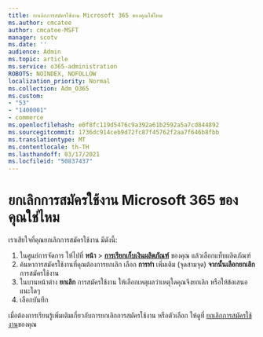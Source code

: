 ```yaml
---
title: ยกเลิกการสมัครใช้งาน Microsoft 365 ของคุณใช่ไหม
ms.author: cmcatee
author: cmcatee-MSFT
manager: scotv
ms.date: ''
audience: Admin
ms.topic: article
ms.service: o365-administration
ROBOTS: NOINDEX, NOFOLLOW
localization_priority: Normal
ms.collection: Adm_O365
ms.custom:
- "53"
- "1400001"
- commerce
ms.openlocfilehash: e0f8fc119d5476c9a392a61b2592a5a7cd844892
ms.sourcegitcommit: 1736dc914ceb9d72fc87f45762f2aa7f646b8fbb
ms.translationtype: MT
ms.contentlocale: th-TH
ms.lasthandoff: 03/17/2021
ms.locfileid: "50837437"
---
```

# <a name="canceling-your-microsoft-365-subscription"></a>ยกเลิกการสมัครใช้งาน Microsoft 365 ของคุณใช่ไหม

เราเสียใจที่คุณยกเลิกการสมัครใช้งาน มีดังนี้:

1. ในศูนย์การจัดการ ให้ไปที่ **หน้า**  >  **[การเรียกเก็บเงินผลิตภัณฑ์](https://go.microsoft.com/fwlink/p/?linkid=842054)** ของคุณ แล้วเลือกแท็บผลิตภัณฑ์
2. ค้นหาการสมัครใช้งานที่คุณต้องการยกเลิก เลือก **การทํา** เพิ่มเติม (จุดสามจุด) **จากนั้นเลือกยกเลิก** การสมัครใช้งาน
3. ในบานหน้าต่าง **ยกเลิก** การสมัครใช้งาน ให้เลือกเหตุผลว่าเหตุใดคุณจึงยกเลิก หรือให้ข้อเสนอแนะใดๆ
4. เลือกบันทึก

เมื่อต้องการเรียนรู้เพิ่มเติมเกี่ยวกับการยกเลิกการสมัครใช้งาน หรือตัวเลือก ให้ดูที่ [ยกเลิกการสมัครใช้งาน](https://docs.microsoft.com/microsoft-365/commerce/subscriptions/cancel-your-subscription)ของคุณ